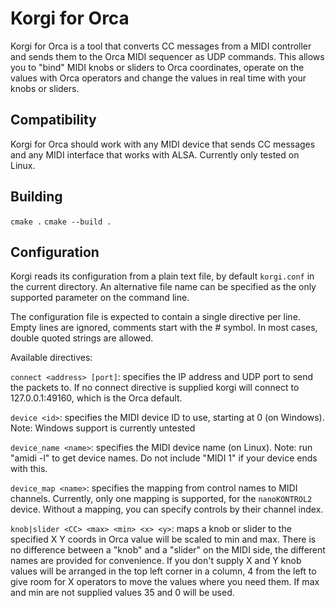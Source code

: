 # Korgi for Orca

Korgi for Orca is a tool that converts CC messages from a MIDI controller and sends them to the Orca MIDI sequencer as UDP commands. This allows you to "bind" MIDI knobs or sliders to Orca coordinates, operate on the values with Orca operators and change the values in real time with your knobs or sliders.

## Compatibility

Korgi for Orca should work with any MIDI device that sends CC messages and any MIDI interface that works with ALSA. Currently only tested on Linux. 

## Building

`cmake .`
`cmake --build .`

## Configuration

Korgi reads its configuration from a plain text file, by default `korgi.conf` in the current directory. An alternative file name can be specified as the only supported parameter on the command line.

The configuration file is expected to contain a single directive per line. Empty lines are ignored, comments start with the # symbol. In most cases, double quoted strings are allowed.

Available directives:

`connect <address> [port]`: specifies the IP address and UDP port to send the packets to. If no connect directive is supplied korgi will connect to 127.0.0.1:49160, which is the Orca default.

`device <id>`: specifies the MIDI device ID to use, starting at 0 (on Windows). Note: Windows support is currently untested

`device_name <name>`: specifies the MIDI device name (on Linux). Note: run "amidi -l" to get device names. Do not include "MIDI 1" if your device ends with this. 

`device_map <name>`: specifies the mapping from control names to MIDI channels. Currently, only one mapping is supported, for the `nanoKONTROL2` device. Without a mapping, you can specify controls by their channel index.

`knob|slider <CC> <max> <min> <x> <y>`: maps a knob or slider to the specified X Y coords in Orca value will be scaled to min and max. There is no difference between a "knob" and a "slider" on the MIDI side, the different names are provided for convenience. If you don't supply X and Y knob values will be arranged in the top left corner in a column, 4 from the left to give room for X operators to move the values where you need them. If max and min are not supplied values 35 and 0 will be used. 

